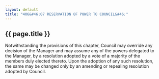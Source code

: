 ```yaml
---
layout: default 
title: "406&#46;07 RESERVATION OF POWER TO COUNCIL&#46;"
---
```


{{ page.title }}
----------------

Notwithstanding the provisions of this chapter, Council may override any
decision of the Manager and may assume any of the powers delegated to
the Manager, by a resolution adopted by a vote of a majority of the
members duly elected thereto. Upon the adoption of any such resolution,
the same may be changed only by an amending or repealing resolution
adopted by Council.
